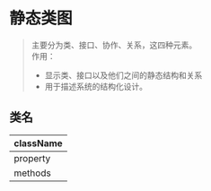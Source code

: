 # 静态类图

> 主要分为类、接口、协作、关系，这四种元素。  
> 作用：  
> * 显示类、接口以及他们之间的静态结构和关系
> * 用于描述系统的结构化设计。

## 类名

| className     |
| :--------     |
| property      |
| methods       |